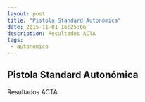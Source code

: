 ```yaml
---
layout: post
title: "Pistola Standard Autonómica"
date: 2015-11-01 16:25:06
description: Resultados ACTA
tags: 
 - autonomico
---
```


## Pistola Standard Autonómica

Resultados ACTA

